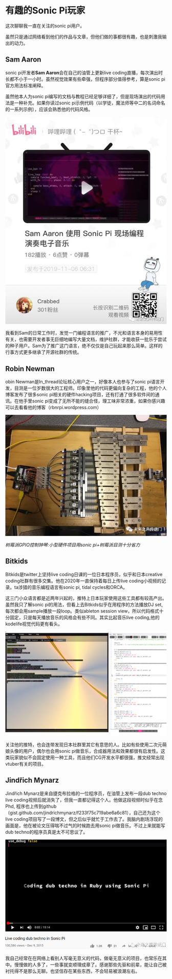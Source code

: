 # 有趣的Sonic Pi玩家

这次聊聊我一直在关注的sonic pi用户。

虽然只是通过网络看到他们的作品与文章，但他们做的事都很有趣，也是刺激我输出的动力。



## Sam Aaron

sonic pi开发者**Sam Aaron**会在自己的油管上更新live coding直播，每次演出时长都不小于一小时。虽然视觉效果有些牵强，但程序部分值得参考，算是sonic pi官方用法标准阐释。

虽然他本人为sonic pi编写的文档与教程已经足够详细了，但是现场演出的代码用法是一种补充。如果你读过sonic pi示例代码（以学徒，魔法师等中二的名词命名的一系列示例），应该会熟悉他的代码风格。

![](chp3/8.png)

我看到Sam的日常工作时，发觉一门编程语言的推广，不光和语言本身的易用性有关，也需要开发者事无巨细地编写大量文档，维护社群，才能收获一批乐于尝试的种子用户。Sam为了推广这门语言，绝不仅仅是自己玩起来那么简单。这样的行事方式更多继承了开源社群的传统。



## Robin Newman

obin Newman是In_thread论坛核心用户之一，好像本人也参与了sonic pi语言开发，目测是一位岁数很大的工程师。印象里他的代码更偏向复杂的工程，他的个人博客发布了很多sonic pi相关的硬件hacking项目，还有打通了很多软件间的通讯。在他手里sonic pi变成了无所不能的缝合怪，理工味非常浓重，如果你感兴趣可以去看看他的博客（rbnrpi.wordpress.com）

![](chp3/9.png)

*树莓派GPIO控制钟琴:小型硬件项目用sonic pi+树莓派目测十分省力*



## Bitkids

Bitkids是twitter上坚持live coding日课的一位日本程序员，似乎和日本creative coding社群有很多交集。他在2020年一直保持着每日上传live coding小视频的记录。ta涉猎的音乐编程语言有sonic pi, tidal cycles和ORCA。

这三门小众语言都是近两年兴起的，推特上日本玩家使用这些工具都有较高产出。虽然我只了解sonic pi的用法，但看上去Bitkids似乎在用程序的方法播放DJ set, 每次都会用sample播放一段loop。类似ableton session view，所以代码格式十分固定，只是每天播放音乐的风格会有些不同。其实比起音乐live coding,他的kodelife视觉代码更有看头。

![](chp3/10.png)

关注他的推特，也会连带发现日本社群里其它有意思的人。比如有些使用二次元萌娘头像的用户，偶尔也会用sonic pi做音乐，合成器用法和效果都很有启发性。这类玩家貌似不会固定使用一种工具，而且他们CG开发水平都很强，推文经常出现vtuber有关的项目。



## **Jindřich Mynarz**

Jindřich Mynarz是来自捷克布拉格的一位程序员，在油管上发布一段dub techno live coding视频后就消失了，但我一直都记得这个人。他做这段视频时似乎在念Phd, 程序也上传到github（gist.github.com/jindrichmynarz/f233f75c719abe6a6c81），自己还为这个live coding项目写了一段博文，但之后似乎就忙于工作去了。我脑内剧场浮现的画面是，他在被论文压得喘不过气的时候跑去用sonic pi做音乐。不过上来就能写dub techno的程序员真是太不可思议了。

![](chp3/11.png)





我自己经常在在网络上看别人写毫无意义的代码，做毫无意义的项目，也常乐在其中。慢慢做的人多了，一些事就变顺理成章了。感谢那些先驱和前辈，能让自己被衬托得不是那么无聊。也坚信存在某些东西，不会轻易被浪潮左右。
